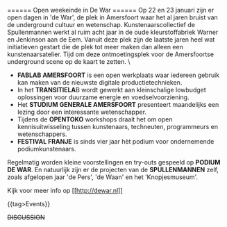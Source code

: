 ====== Open weekeinde in De War ======
Op 22 en 23 januari zijn er open dagen in 'de War', de plek in Amersfoort waar het al jaren bruist van de underground cultuur en wetenschap.
Kunstenaarscollectief de Spullenmannen werkt al ruim acht jaar in de oude kleurstoffabriek Warner en Jenkinson aan de Eem. Vanuit deze plek zijn de laatste jaren heel wat initiatieven gestart die de plek tot meer maken dan alleen een kunstenaarsatelier. Tijd om deze ontmoetingsplek voor de Amersfoortse underground scene op de kaart te zetten.
\\
* **FABLAB AMERSFOORT** is een open werkplaats waar iedereen gebruik kan maken van de nieuwste digitale productietechnieken.
* In het **TRANSITIELA**B wordt gewerkt aan kleinschalige lowbudget oplossingen voor duurzame energie en voedselvoorziening.
* Het **STUDIUM GENERALE AMERSFOORT** presenteert maandelijks een lezing door een interessante wetenschapper.
* Tijdens de **OPENTOKO** workshops draait het om open kennisuitwisseling tussen kunstenaars, techneuten, programmeurs en wetenschappers.
* **FESTIVAL FRANJE** is sinds vier jaar hèt podium voor ondernemende podiumkunstenaars.

Regelmatig worden kleine voorstellingen en try-outs gespeeld op **PODIUM DE WAR**.
En natuurlijk zijn er de projecten van de **SPULLENMANNEN** zelf, zoals afgelopen jaar 'de Pers', 'de Waan' en het 'Knopjesmuseum'.

Kijk voor meer info op [[http://dewar.nl]]

{{tag>Events}}


~~DISCUSSION~~
